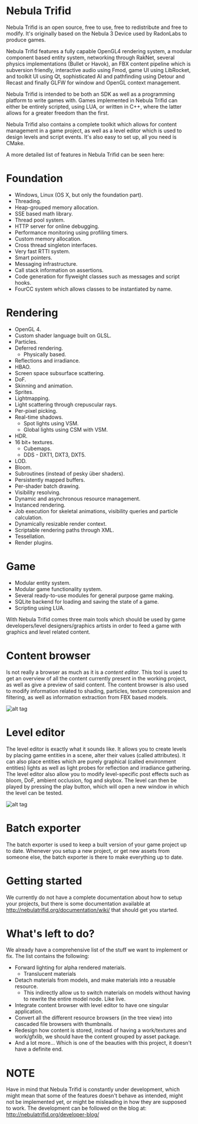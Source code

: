 # Nebula Trifid

Nebula Trifid is an open source, free to use, free to redistribute and free to modify. It's originally based on the Nebula 3 Device used by RadonLabs to produce games.

Nebula Trifid features a fully capable OpenGL4 rendering system, a modular component based entity system, networking through RakNet, several physics implementations (Bullet or Havok), an FBX content pipeline which is subversion friendly, interactive audio using Fmod, game UI using LibRocket, and toolkit UI using Qt, sophisticated AI and pathfinding using Detour and Recast and finally GLFW for window and OpenGL context management.

Nebula Trifid is intended to be both an SDK as well as a programming platform to write games with. Games implemented in Nebula Trifid can either be entirely scripted, using LUA, or written in C++, where the latter allows for a greater freedom than the first.

Nebula Trifid also contains a complete toolkit which allows for content management in a game project, as well as a level editor which is used to design levels and script events. It's also easy to set up, all you need is CMake. 

A more detailed list of features in Nebula Trifid can be seen here:

# Foundation
- Windows, Linux (OS X, but only the foundation part).
- Threading.
- Heap-grouped memory allocation.
- SSE based math library.
- Thread pool system.
- HTTP server for online debugging.
- Performance monitoring using profiling timers.
- Custom memory allocation. 
- Cross thread singleton interfaces.
- Very fast RTTI system.
- Smart pointers.
- Messaging infrastructure.
- Call stack information on assertions.
- Code generation for flyweight classes such as messages and script hooks.
- FourCC system which allows classes to be instantiated by name. 

# Rendering
- OpenGL 4.
- Custom shader language built on GLSL.
- Particles.
- Deferred rendering.
  * Physically based.
- Reflections and irradiance.
- HBAO.
- Screen space subsurface scattering.
- DoF.
- Skinning and animation.
- Sprites.
- Lightmapping.
- Light scattering through crepuscular rays.
- Per-pixel picking.
- Real-time shadows.
  * Spot lights using VSM.
  * Global lights using CSM with VSM.
- HDR.
- 16 bit+ textures.
  * Cubemaps.
  * DDS - DXT1, DXT3, DXT5.
- LOD.
- Bloom.
- Subroutines (instead of pesky über shaders).
- Persistently mapped buffers.
- Per-shader batch drawing.
- Visibility resolving.
- Dynamic and asynchronous resource management.
- Instanced rendering.
- Job execution for skeletal animations, visibility queries and particle calculation.
- Dynamically resizable render context.
- Scriptable rendering paths through XML. 
- Tessellation.
- Render plugins.

# Game
- Modular entity system.
- Modular game functionality system.
- Several ready-to-use modules for general purpose game making.
- SQLite backend for loading and saving the state of a game.
- Scripting using LUA.

With Nebula Trifid comes three main tools which should be used by game developers/level designers/graphics artists in order to feed a game with graphics and level related content. 

# Content browser
Is not really a browser as much as it is a *content editor*. This tool is used to get an overview of all the content currently present in the working project, as well as give a preview of said content. The content browser is also used to modify information related to shading, particles, texture compression and filtering, as well as information extraction from FBX based models. 

![alt tag](http://nebulatrifid.org/wp-content/uploads/2015/03/cb.png)

# Level editor
The level editor is exactly what it sounds like. It allows you to create levels by placing game entities in a scene, alter their values (called attributes). It can also place entities which are purely graphical (called environment entities) lights as well as light probes for reflection and irradiance gathering. The level editor also allow you to modify level-specific post effects such as bloom, DoF, ambient occlusion, fog and skybox. The level can then be played by pressing the play button, which will open a new window in which the level can be tested. 

![alt tag](http://nebulatrifid.org/wp-content/uploads/2015/03/LE.png)

# Batch exporter
The batch exporter is used to keep a built version of your game project up to date. Whenever you setup a new project, or get new assets from someone else, the batch exporter is there to make everything up to date. 

# Getting started
We currently do not have a complete documentation about how to setup your projects, but there is some documentation available at http://nebulatrifid.org/documentation/wiki/ that should get you started.

# What's left to do?
We already have a comprehensive list of the stuff we want to implement or fix. The list contains the following:
- Forward lighting for alpha rendered materials.
  * Translucent materials
- Detach materials from models, and make materials into a reusable resource.
  * This indirectly allow us to switch materials on models without having to rewrite the entire model node. Like live.
- Integrate content browser with level editor to have one singular application.
- Convert all the different resource browsers (in the tree view) into cascaded file browsers with thumbnails.
- Redesign how content is stored, instead of having a work/textures and work/gfxlib, we should have the content grouped by asset package.
- And a lot more... Which is one of the beauties with this project, it doesn't have a definite end.

# NOTE
Have in mind that Nebula Trifid is constantly under development, which might mean that some of the features doesn't behave as intended, might not be implemented yet, or might be misleading in how they are supposed to work. The development can be followed on the blog at: http://nebulatrifid.org/developer-blog/
